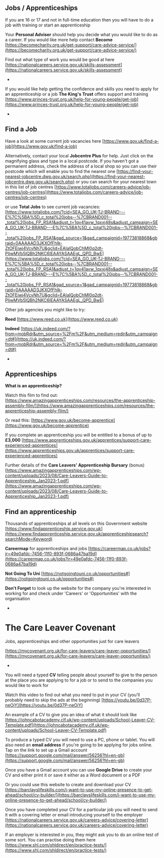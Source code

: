 
## Jobs /  Apprenticeships


If you are 16 or 17 and not in full-time education then you will have to do a job with training or start an apprenticeship 


Your **Personal Adviser** should help you decide what you would like to do as a career. If you would like more help contact **Become** [https://becomecharity.org.uk/get-support/care-advice-service/](https://becomecharity.org.uk/get-support/care-advice-service/)


Find out what type of work you would be good at here [https://nationalcareers.service.gov.uk/skills-assessment](https://nationalcareers.service.gov.uk/skills-assessment)

*


If you would like help getting the confidence and skills you need to apply for an apprenticeship or a job **The King's Trust** offers support and training [https://www.princes-trust.org.uk/help-for-young-people/get-job](https://www.princes-trust.org.uk/help-for-young-people/get-job)


*

## Find a Job


Have a look at some current job vacancies here  [https://www.gov.uk/find-a-job](https://www.gov.uk/find-a-job)

Alternatively, contact your local **Jobcentre Plus** for help. Just click on the magnifying glass and type in a local postcode. If you haven't got a permanent address, check the address of a local shop so you can use their postcode which will enable you to find the nearest one
[https://find-your-nearest-jobcentre.dwp.gov.uk/search.php](https://find-your-nearest-jobcentre.dwp.gov.uk/search.php) or you can search for your nearest town in this list of job centres
[https://www.totaljobs.com/careers-advice/job-centres/job-centres](https://www.totaljobs.com/careers-advice/job-centres/job-centres)


or use **Total Jobs** to see current job vacancies: [https://www.totaljobs.com/?cid=SEA_GO_UK-TJ-BRAND---E%7C%5BA%5D_c_total%20jobs--%7CBRAND001--_total%20jobs_FP_RSA1&adjust_t=1qv41avw_1qxxj48s&adjust_campaign=SEA_GO_UK-TJ-BRAND---E%7C%5BA%5D_c_total%20jobs--%7CBRAND001--_total%20jobs_FP_RSA1&gad_source=1&gad_campaignid=19773818868&gbraid=0AAAAAD3JKXOfFhIk-ZtOFEjwj4VcvNh7U&gclid=EAIaIQobChMI0q2dt-PIjwMVb5lQBh2NKC6IEAAYASAAEgL_QPD_BwE](https://www.totaljobs.com/?cid=SEA_GO_UK-TJ-BRAND---E%7C%5BA%5D_c_total%20jobs--%7CBRAND001--_total%20jobs_FP_RSA1&adjust_t=1qv41avw_1qxxj48s&adjust_campaign=SEA_GO_UK-TJ-BRAND---E%7C%5BA%5D_c_total%20jobs--%7CBRAND001--_total%20jobs_FP_RSA1&gad_source=1&gad_campaignid=19773818868&gbraid=0AAAAAD3JKXOfFhIk-ZtOFEjwj4VcvNh7U&gclid=EAIaIQobChMI0q2dt-PIjwMVb5lQBh2NKC6IEAAYASAAEgL_QPD_BwE)

 
Other job agencies you might like to try:

**Reed**  [https://www.reed.co.uk](https://www.reed.co.uk) 

**Indeed**  [https://uk.indeed.com/?from=mobRdr&utm_source=%2Fm%2F&utm_medium=redir&utm_campaign=dt#](https://uk.indeed.com/?from=mobRdr&utm_source=%2Fm%2F&utm_medium=redir&utm_campaign=dt#)


*

## Apprenticeships

**What is an apprenticeship?**

Watch this film to find out:
[https://www.amazingapprenticeships.com/resources/the-apprenticeship-assembly-film/](https://www.amazingapprenticeships.com/resources/the-apprenticeship-assembly-film/)

Or read this:
[https://www.gov.uk/become-apprentice](https://www.gov.uk/become-apprentice)


If you complete an apprenticeship you will be entitled to a bonus of up to **£3,000**
[https://www.apprenticeships.gov.uk/apprentices/support-care-experienced-apprentices](https://www.apprenticeships.gov.uk/apprentices/support-care-experienced-apprentices)


Further details of the **Care Leavers' Apprenticeship Bursary** (bonus)
[https://www.amazingapprenticeships.com/wp-content/uploads/2023/08/Care-Leavers-Guide-to-Apprenticeship_Jan2023-1.pdf](https://www.amazingapprenticeships.com/wp-content/uploads/2023/08/Care-Leavers-Guide-to-Apprenticeship_Jan2023-1.pdf)


## Find an apprenticeship

Thousands of apprenticeships at all levels on this Government website
[https://www.findapprenticeship.service.gov.uk](https://www.findapprenticeship.service.gov.uk/apprenticeshipsearch?searchMode=Keyword)


**Careermap** for apprenticeships and jobs [https://careermap.co.uk/jobs?jr=49e0afdc-7456-11f0-893f-0686a47ba19d](https://careermap.co.uk/jobs?jr=49e0afdc-7456-11f0-893f-0686a47ba19d)


**Not Going To Uni**  [https://notgoingtouni.co.uk/opportunities#](https://notgoingtouni.co.uk/opportunities#)


**Don't Forget** to look up the website for the company you're interested in working for and check under 'Careers' or 'Opportunities' with the organisation



*

# The Care Leaver Covenant  

Jobs, apprenticeships and other opportunities just for care leavers 

[https://mycovenant.org.uk/for-care-leavers/care-leaver-opportunities/](https://mycovenant.org.uk/for-care-leavers/care-leaver-opportunities/)


*


You will need a typed **CV** telling people about yourself to give to the person at the place you are applying to for a job or to send to the companies you would like to work for


Watch this video to find out what you need to put in your CV (you'll probably need to skip the ads at the beginning)  [https://youtu.be/0d37P-neOiY](https://youtu.be/0d37P-neOiY)



An example of a CV to give you an idea of what it should look like
[https://johncabotacademy.clf.uk/wp-content/uploads/School-Leaver-CV-Template.pdf](https://johncabotacademy.clf.uk/wp-content/uploads/School-Leaver-CV-Template.pdf)



To produce a typed CV you will need to use a PC, phone or tablet. You will also need an **email address** if you're going to be applying for jobs online. Tap on the link to set up a Gmail account 
[https://support.google.com/mail/answer/56256?hl=en-gb](https://support.google.com/mail/answer/56256?hl=en-gb)


Once you have a Gmail account you can use **Google Drive** to create your CV and either print it or save it either as a Word document or a PDF


Or you could use this website to create and download your CV
[https://barclayslifeskills.com/i-want-to-use-my-online-presence-to-get-ahead/school/cv-builder/](https://barclayslifeskills.com/i-want-to-use-my-online-presence-to-get-ahead/school/cv-builder/)



Once you have completed your CV for a particular job you will need to send it with a covering letter or email introducing yourself to the employer  [https://nationalcareers.service.gov.uk/careers-advice/covering-letter](https://nationalcareers.service.gov.uk/careers-advice/covering-letter)


If an employer is interested in you, they might ask you to do an online test of some sort. You can practise doing them here [https://www.shl.com/shldirect/en/practice-tests/](https://www.shl.com/shldirect/en/practice-tests/) 
